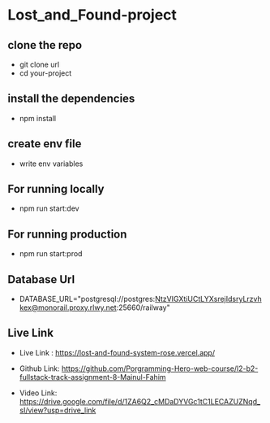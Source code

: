# Lost_and_Found-project

## clone the repo
- git clone url
- cd your-project

## install the dependencies
- npm install

## create env file
 - write env variables

## For running locally
- npm run start:dev

## For running production
- npm run start:prod

## Database Url
- DATABASE_URL="postgresql://postgres:NtzVIGXtiUCtLYXsrejIdsryLrzvhkex@monorail.proxy.rlwy.net:25660/railway"

## Live Link
- Live Link : https://lost-and-found-system-rose.vercel.app/

- Github Link: https://github.com/Porgramming-Hero-web-course/l2-b2-fullstack-track-assignment-8-Mainul-Fahim

- Video Link: https://drive.google.com/file/d/1ZA6Q2_cMDaDYVGc1tC1LECAZUZNqd_sI/view?usp=drive_link
